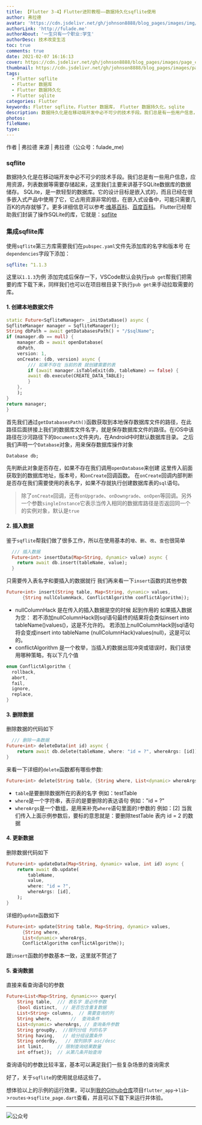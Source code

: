 ```yaml
---
title: 【Flutter 3-4】Flutter进阶教程——数据持久化sqflite使用
author: 弗拉德
avatar: 'https://cdn.jsdelivr.net/gh/johnson8888/blog_pages/images/img/avatar.jpg'
authorLink: 'http://fulade.me'
authorAbout: '一生只有一个职业:学生'
authorDesc: 技术改变生活
toc: true
comments: true
date: 2021-02-07 16:16:13
cover: https://cdn.jsdelivr.net/gh/johnson8888/blog_pages/images/page_conver_flutter_blue.jpeg
thumbnail: https://cdn.jsdelivr.net/gh/johnson8888/blog_pages/images/page_conver_flutter_blue.jpeg
tags:
  - Flutter sqflite
  - Flutter 数据库
  - Flutter 数据持久化
  - Flutter sqlite
categories: Flutter
keywords: Flutter sqflite，Flutter 数据库， Flutter 数据持久化，sqlite
description: 数据持久化是在移动端开发中必不可少的技术手段。我们总是有一些用户信息，应用资源，列表数据等需要存储起来，这里我们主要来讲基于SQLite数据库的数据储存。
photos:
fileName:
type:
---
```


作者 | 弗拉德
来源 | 弗拉德（公众号：fulade_me)


### sqflite
数据持久化是在移动端开发中必不可少的技术手段。我们总是有一些用户信息，应用资源，列表数据等需要存储起来，这里我们主要来讲基于SQLite数据库的数据储存。
SQLite，是一款轻型的数据库。它的设计目标是嵌入式的，而且已经在很多嵌入式产品中使用了它，它占用资源非常的低，在嵌入式设备中，可能只需要几百K的内存就够了。更多详细信息可以参考:[维基百科](https://zh.wikipedia.org/wiki/SQLite)、[百度百科](https://baike.baidu.com/item/SQLite)。
Flutter已经帮助我们封装了操作SQLite的库，它就是：[sqflite](https://pub.dev/packages/sqflite)


### 集成sqflite库
使用`sqflite`第三方库需要我们在`pubspec.yaml`文件先添加库的名字和版本号
在`dependencies`字段下添加：
``` yaml
sqflite: ^1.1.3
```
这里以`1.1.3`为例
添加完成后保存一下，VSCode默认会执行`pub get`帮我们把需要的库下载下来，同样我们也可以在项目根目录下执行`pub get`来手动拉取需要的库。

#### 1. 创建本地数据文件
``` dart
static Future<SqfliteManager> _initDataBase() async {
SqfliteManager manager = SqfliteManager();
String dbPath = await getDatabasesPath() + "/$sqlName";
if (manager.db == null) {
    manager.db = await openDatabase(
    dbPath,
    version: 1,
    onCreate: (db, version) async {
        /// 如果不存在 当前的表 就创建需要的表
        if (await manager.isTableExit(db, tableName) == false) {
        await db.execute(CREATE_DATA_TABLE);
        }
    },
    );
}
return manager;
}
```
首先我们通过`getDatabasesPath()`函数获取到本地保存数据库文件的路径，在此路径后面拼接上我们的数据库文件名字，就是保存数据库文件的路径。在iOS中该路径在沙河路径下的`Documents`文件夹内，在Android中时默认数据库目录。
之后我们声明一个`Database`对象，用来保存数据库操作对象
``` dart
Database db;
```
先判断此对象是否存在，如果不存在我们调用`openDatabase`来创建
这里传入前面获取到的数据库地址，版本号，和`onCreate`回调函数。
在`onCreate`回调内部判断是否存在我们需要使用的表名字，如果不存就执行创建数据库表的`sql`语句。

> 除了`onCreate`回调，还有`onUpgrade`、`onDowngrade`、`onOpen`等回调。另外一个参数`singleInstance`它表示当传入相同的数据库路径是否返回同一个的实例对象，默认是`true`

#### 2. 插入数据
鉴于`sqflite`帮我们做了很多工作，所以在使用基本的`增`、`删`、`改`、`查`也很简单
``` dart
  /// 插入数据
  Future<int> insertData(Map<String, dynamic> value) async {
    return await db.insert(tableName, value);
  }
```
只需要传入表名字和要插入的数据就行
我们再来看一下`insert`函数的其他参数
``` dart
Future<int> insert(String table, Map<String, dynamic> values,
      {String nullColumnHack, ConflictAlgorithm conflictAlgorithm});
```
- nullColumnHack 是在传入的插入数据是空的时候 起到作用的
如果插入数据为空：
若不添加nullColumnHack则sql语句最终的结果将会类似insert into tableName()values()，这是不允许的。
若添加上nullColumnHack则sql语句将会变成insert into tableName (nullColumnHack)values(null)，这是可以的。
- conflictAlgorithm 是一个枚举，当插入的数据出现冲突或错误时，我们该使用哪种策略，有以下几个值
``` dart
enum ConflictAlgorithm {
  rollback,
  abort,
  fail,
  ignore,
  replace,
}
```

#### 3. 删除数据
删除数据的代码如下
``` dart
  /// 删除一条数据
Future<int> deleteData(int id) async {
    return await db.delete(tableName, where: "id = ?", whereArgs: [id]);
}
```
来看一下详细的`delete`函数都有哪些参数:
``` dart
Future<int> delete(String table, {String where, List<dynamic> whereArgs});
```
- `table`是要删除数据所在的表的名字 例如：testTable
- `where`是一个字符串，表示的是要删除的表达语句 例如："id = ?"
- `whereArgs`是一个数组，是用来补充`where`语句里面的`?`参数的 例如：[2]
当我们传入上面示例参数后，要标的意思就是：要删除testTable 表内 id = 2 的数据

#### 4. 更新数据
删除数据代码如下
``` dart
Future<int> updateData(Map<String, dynamic> value, int id) async {
    return await db.update(
        tableName,
        value,
        where: "id = ?",
        whereArgs: [id],
    );
}
```
详细的`update`函数如下
``` dart
Future<int> update(String table, Map<String, dynamic> values,
      {String where,
      List<dynamic> whereArgs,
      ConflictAlgorithm conflictAlgorithm});
```
跟`insert`函数的参数基本一致，这里就不赘述了

#### 5. 查询数据
直接来看查询语句的参数
``` dart
Future<List<Map<String, dynamic>>> query(
    String table,  /// 表名字 是必传参数
    {bool distinct,  // 是否包含重复数据
    List<String> columns,  // 需要查询的列
    String where,       //  查询条件
    List<dynamic> whereArgs, // 查询条件参数
    String groupBy,  //按列分组 列的名字
    String having,   // 给分组设置条件
    String orderBy,   // 按列排序 asc/desc
    int limit,     // 限制查询结果数量
    int offset});  // 从第几条开始查询
```
查询语句的参数比较丰富，基本可以满足我们一些复杂场景的查询需求

好了，关于`sqflite`的使用就总结这些了。

想体验以上的示例的运行效果，可以到[我的Github仓库](https://github.com/Johnson8888/learn_flutter)项目`flutter_app`->`lib`->`routes`->`sqflite_page.dart`查看，并且可以下载下来运行并体验。
***
![公众号](https://cdn.jsdelivr.net/gh/johnson8888/blog_pages/images/page_footer.jpg)
